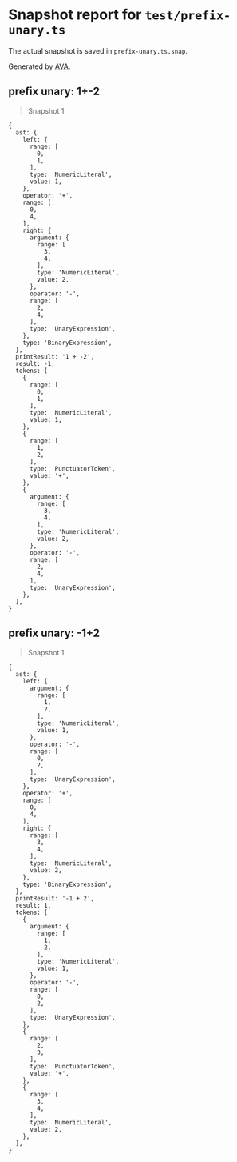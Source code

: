 # Snapshot report for `test/prefix-unary.ts`

The actual snapshot is saved in `prefix-unary.ts.snap`.

Generated by [AVA](https://avajs.dev).

## prefix unary: 1+-2

> Snapshot 1

    {
      ast: {
        left: {
          range: [
            0,
            1,
          ],
          type: 'NumericLiteral',
          value: 1,
        },
        operator: '+',
        range: [
          0,
          4,
        ],
        right: {
          argument: {
            range: [
              3,
              4,
            ],
            type: 'NumericLiteral',
            value: 2,
          },
          operator: '-',
          range: [
            2,
            4,
          ],
          type: 'UnaryExpression',
        },
        type: 'BinaryExpression',
      },
      printResult: '1 + -2',
      result: -1,
      tokens: [
        {
          range: [
            0,
            1,
          ],
          type: 'NumericLiteral',
          value: 1,
        },
        {
          range: [
            1,
            2,
          ],
          type: 'PunctuatorToken',
          value: '+',
        },
        {
          argument: {
            range: [
              3,
              4,
            ],
            type: 'NumericLiteral',
            value: 2,
          },
          operator: '-',
          range: [
            2,
            4,
          ],
          type: 'UnaryExpression',
        },
      ],
    }

## prefix unary: -1+2

> Snapshot 1

    {
      ast: {
        left: {
          argument: {
            range: [
              1,
              2,
            ],
            type: 'NumericLiteral',
            value: 1,
          },
          operator: '-',
          range: [
            0,
            2,
          ],
          type: 'UnaryExpression',
        },
        operator: '+',
        range: [
          0,
          4,
        ],
        right: {
          range: [
            3,
            4,
          ],
          type: 'NumericLiteral',
          value: 2,
        },
        type: 'BinaryExpression',
      },
      printResult: '-1 + 2',
      result: 1,
      tokens: [
        {
          argument: {
            range: [
              1,
              2,
            ],
            type: 'NumericLiteral',
            value: 1,
          },
          operator: '-',
          range: [
            0,
            2,
          ],
          type: 'UnaryExpression',
        },
        {
          range: [
            2,
            3,
          ],
          type: 'PunctuatorToken',
          value: '+',
        },
        {
          range: [
            3,
            4,
          ],
          type: 'NumericLiteral',
          value: 2,
        },
      ],
    }
